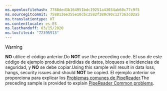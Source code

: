 ```yaml
---
ms.openlocfilehash: 7788ded3b164951bdc19251a43034ab60c77c9f5
ms.sourcegitcommit: 7588136e355e10cbc2582f389c90c127363c02a5
ms.translationtype: HT
ms.contentlocale: es-ES
ms.lasthandoff: 03/15/2020
ms.locfileid: "72395913"
---
```

> [!WARNING]
> <span data-ttu-id="4c3b8-101">**NO** utilice el código anterior.</span><span class="sxs-lookup"><span data-stu-id="4c3b8-101">Do **NOT** use the preceding code.</span></span> <span data-ttu-id="4c3b8-102">El uso de este código de ejemplo producirá pérdidas de datos, bloqueos e incidencias de seguridad, y **NO** se debe copiar.</span><span class="sxs-lookup"><span data-stu-id="4c3b8-102">Using this sample will result in data loss, hangs, security issues and should **NOT** be copied.</span></span> <span data-ttu-id="4c3b8-103">El ejemplo anterior se proporciona para explicar los [Problemas comunes de PipeReader](#gotchas).</span><span class="sxs-lookup"><span data-stu-id="4c3b8-103">The preceding sample is provided to explain [PipeReader Common problems](#gotchas).</span></span>
